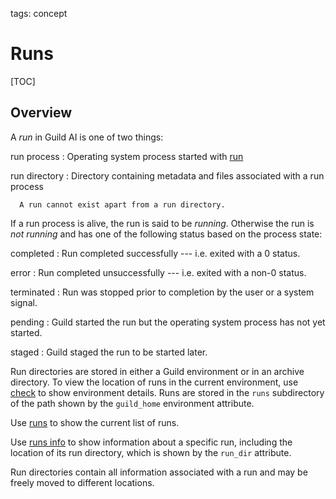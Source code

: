 tags: concept

# Runs

[TOC]

## Overview

A *run* in Guild AI is one of two things:

run process
: Operating system process started with [run](cmd:run)

run directory
: Directory containing metadata and files associated with a run
  process

      A run cannot exist apart from a run directory.

If a run process is alive, the run is said to be *running*. Otherwise
the run is *not running* and has one of the following status based on
the process state:

completed
: Run completed successfully --- i.e. exited with a 0 status.

error
: Run completed unsuccessfully --- i.e. exited with a non-0 status.

terminated
: Run was stopped prior to completion by the user or a system signal.

pending
: Guild started the run but the operating system process has not yet
  started.

staged
: Guild staged the run to be started later.

Run directories are stored in either a Guild environment or in an
archive directory. To view the location of runs in the current
environment, use [check](cmd:check) to show environment details. Runs
are stored in the `runs` subdirectory of the path shown by the
`guild_home` environment attribute.

Use [runs](cmd:runs) to show the current list of runs.

Use [runs info](cmd:runs-info) to show information about a
specific run, including the location of its run directory, which is
shown by the `run_dir` attribute.

Run directories contain all information associated with a run and may
be freely moved to different locations.
